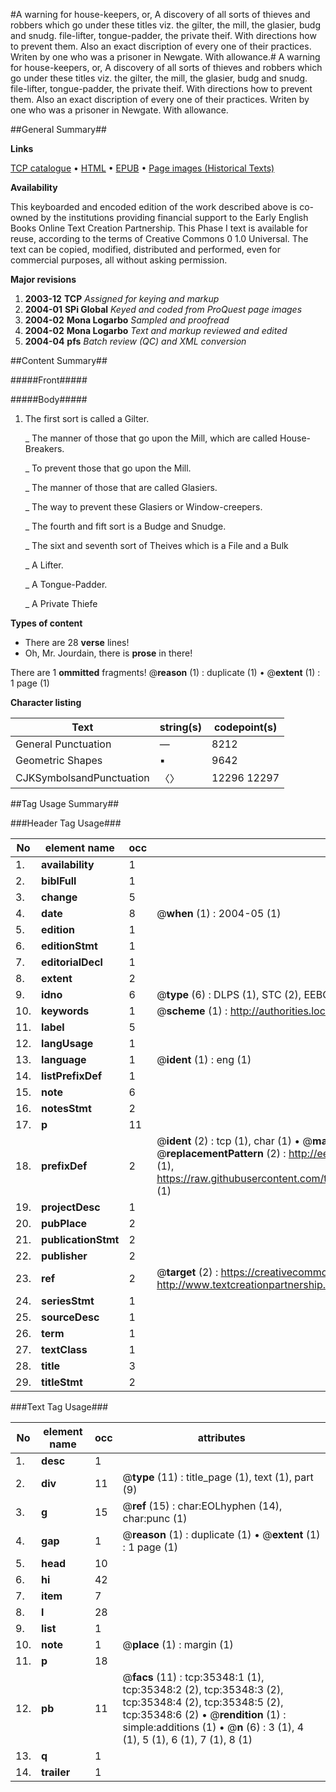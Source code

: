 #A warning for house-keepers, or, A discovery of all sorts of thieves and robbers which go under these titles viz. the gilter, the mill, the glasier, budg and snudg. file-lifter, tongue-padder, the private theif. With directions how to prevent them. Also an exact discription of every one of their practices. Writen by one who was a prisoner in Newgate. With allowance.#
A warning for house-keepers, or, A discovery of all sorts of thieves and robbers which go under these titles viz. the gilter, the mill, the glasier, budg and snudg. file-lifter, tongue-padder, the private theif. With directions how to prevent them. Also an exact discription of every one of their practices. Writen by one who was a prisoner in Newgate. With allowance.

##General Summary##

**Links**

[TCP catalogue](http://www.ota.ox.ac.uk/tcp/)  • 
[HTML](http://tei.it.ox.ac.uk/tcp/Texts-HTML/free/A67/A67655.html)  • 
[EPUB](http://tei.it.ox.ac.uk/tcp/Texts-EPUB/free/A67/A67655.epub) • 
[Page images (Historical Texts)](https://data.historicaltexts.jisc.ac.uk/view?pubId=eebo-99830886e&pageId=eebo-99830886e-35348-1)

**Availability**

This keyboarded and encoded edition of the
	       work described above is co-owned by the institutions
	       providing financial support to the Early English Books
	       Online Text Creation Partnership. This Phase I text is
	       available for reuse, according to the terms of Creative
	       Commons 0 1.0 Universal. The text can be copied,
	       modified, distributed and performed, even for
	       commercial purposes, all without asking permission.

**Major revisions**

1. __2003-12__ __TCP__ *Assigned for keying and markup*
1. __2004-01__ __SPi Global__ *Keyed and coded from ProQuest page images*
1. __2004-02__ __Mona Logarbo__ *Sampled and proofread*
1. __2004-02__ __Mona Logarbo__ *Text and markup reviewed and edited*
1. __2004-04__ __pfs__ *Batch review (QC) and XML conversion*

##Content Summary##

#####Front#####

#####Body#####

1. The first sort is called a Gilter.

    _ The manner of those that go upon the Mill, which are called House-Breakers.

    _ To prevent those that go upon the Mill.

    _ The manner of those that are called Glasiers.

    _ The way to prevent these Glasiers or Window-creepers.

    _ The fourth and fift sort is a Budge and Snudge.

    _ The sixt and seventh sort of Theives which is a File and a Bulk

    _ A Lifter.

    _ A Tongue-Padder.

    _ A Private Thiefe

**Types of content**

  * There are 28 **verse** lines!
  * Oh, Mr. Jourdain, there is **prose** in there!

There are 1 **ommitted** fragments! 
 @__reason__ (1) : duplicate (1)  •  @__extent__ (1) : 1 page (1)

**Character listing**


|Text|string(s)|codepoint(s)|
|---|---|---|
|General Punctuation|—|8212|
|Geometric Shapes|▪|9642|
|CJKSymbolsandPunctuation|〈〉|12296 12297|

##Tag Usage Summary##

###Header Tag Usage###

|No|element name|occ|attributes|
|---|---|---|---|
|1.|__availability__|1||
|2.|__biblFull__|1||
|3.|__change__|5||
|4.|__date__|8| @__when__ (1) : 2004-05 (1)|
|5.|__edition__|1||
|6.|__editionStmt__|1||
|7.|__editorialDecl__|1||
|8.|__extent__|2||
|9.|__idno__|6| @__type__ (6) : DLPS (1), STC (2), EEBO-CITATION (1), PROQUEST (1), VID (1)|
|10.|__keywords__|1| @__scheme__ (1) : http://authorities.loc.gov/ (1)|
|11.|__label__|5||
|12.|__langUsage__|1||
|13.|__language__|1| @__ident__ (1) : eng (1)|
|14.|__listPrefixDef__|1||
|15.|__note__|6||
|16.|__notesStmt__|2||
|17.|__p__|11||
|18.|__prefixDef__|2| @__ident__ (2) : tcp (1), char (1)  •  @__matchPattern__ (2) : ([0-9\-]+):([0-9IVX]+) (1), (.+) (1)  •  @__replacementPattern__ (2) : http://eebo.chadwyck.com/downloadtiff?vid=$1&page=$2 (1), https://raw.githubusercontent.com/textcreationpartnership/Texts/master/tcpchars.xml#$1 (1)|
|19.|__projectDesc__|1||
|20.|__pubPlace__|2||
|21.|__publicationStmt__|2||
|22.|__publisher__|2||
|23.|__ref__|2| @__target__ (2) : https://creativecommons.org/publicdomain/zero/1.0/ (1), http://www.textcreationpartnership.org/docs/. (1)|
|24.|__seriesStmt__|1||
|25.|__sourceDesc__|1||
|26.|__term__|1||
|27.|__textClass__|1||
|28.|__title__|3||
|29.|__titleStmt__|2||


###Text Tag Usage###

|No|element name|occ|attributes|
|---|---|---|---|
|1.|__desc__|1||
|2.|__div__|11| @__type__ (11) : title_page (1), text (1), part (9)|
|3.|__g__|15| @__ref__ (15) : char:EOLhyphen (14), char:punc (1)|
|4.|__gap__|1| @__reason__ (1) : duplicate (1)  •  @__extent__ (1) : 1 page (1)|
|5.|__head__|10||
|6.|__hi__|42||
|7.|__item__|7||
|8.|__l__|28||
|9.|__list__|1||
|10.|__note__|1| @__place__ (1) : margin (1)|
|11.|__p__|18||
|12.|__pb__|11| @__facs__ (11) : tcp:35348:1 (1), tcp:35348:2 (2), tcp:35348:3 (2), tcp:35348:4 (2), tcp:35348:5 (2), tcp:35348:6 (2)  •  @__rendition__ (1) : simple:additions (1)  •  @__n__ (6) : 3 (1), 4 (1), 5 (1), 6 (1), 7 (1), 8 (1)|
|13.|__q__|1||
|14.|__trailer__|1||
